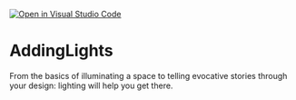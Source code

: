 [![Open in Visual Studio Code](https://classroom.github.com/assets/open-in-vscode-c66648af7eb3fe8bc4f294546bfd86ef473780cde1dea487d3c4ff354943c9ae.svg)](https://classroom.github.com/online_ide?assignment_repo_id=8758745&assignment_repo_type=AssignmentRepo)
# AddingLights
From the basics of illuminating a space to telling evocative stories through your design: lighting will help you get there.
